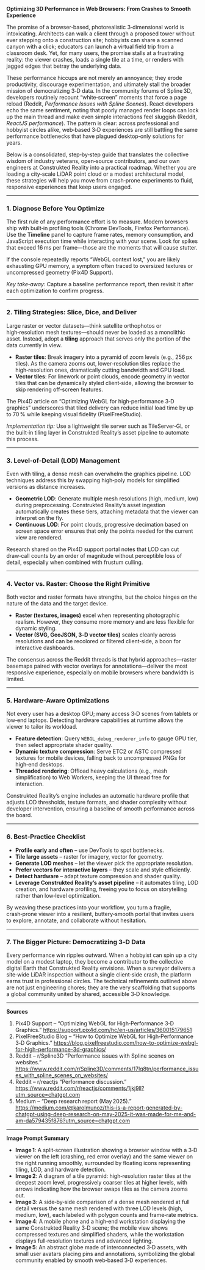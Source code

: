 **Optimizing 3D Performance in Web Browsers: From Crashes to Smooth Experience**  

The promise of a browser‑based, photorealistic 3‑dimensional world is intoxicating. Architects can walk a client through a proposed tower without ever stepping onto a construction site; hobbyists can share a scanned canyon with a click; educators can launch a virtual field trip from a classroom desk. Yet, for many users, the promise stalls at a frustrating reality: the viewer crashes, loads a single tile at a time, or renders with jagged edges that betray the underlying data.  

These performance hiccups are not merely an annoyance; they erode productivity, discourage experimentation, and ultimately stall the broader mission of democratizing 3‑D data. In the community forums of Spline 3D, developers routinely recount “white‑screen” moments that force a page reload (Reddit, *Performance Issues with Spline Scenes*). React developers echo the same sentiment, noting that poorly managed render loops can lock up the main thread and make even simple interactions feel sluggish (Reddit, *ReactJS performance*). The pattern is clear: across professional and hobbyist circles alike, web‑based 3‑D experiences are still battling the same performance bottlenecks that have plagued desktop‑only solutions for years.

Below is a consolidated, step‑by‑step guide that translates the collective wisdom of industry veterans, open‑source contributors, and our own engineers at Construkted Reality into a practical roadmap. Whether you are loading a city‑scale LiDAR point cloud or a modest architectural model, these strategies will help you move from crash‑prone experiments to fluid, responsive experiences that keep users engaged.

---

### 1. Diagnose Before You Optimize  

The first rule of any performance effort is to measure. Modern browsers ship with built‑in profiling tools (Chrome DevTools, Firefox Performance). Use the **Timeline** panel to capture frame rates, memory consumption, and JavaScript execution time while interacting with your scene. Look for spikes that exceed 16 ms per frame—those are the moments that will cause stutter.  

If the console repeatedly reports “WebGL context lost,” you are likely exhausting GPU memory, a symptom often traced to oversized textures or uncompressed geometry (Pix4D Support).  

*Key take‑away:* Capture a baseline performance report, then revisit it after each optimization to confirm progress.

---

### 2. Tiling Strategies: Slice, Dice, and Deliver  

Large raster or vector datasets—think satellite orthophotos or high‑resolution mesh textures—should never be loaded as a monolithic asset. Instead, adopt a **tiling** approach that serves only the portion of the data currently in view.  

- **Raster tiles**: Break imagery into a pyramid of zoom levels (e.g., 256 px tiles). As the camera zooms out, lower‑resolution tiles replace the high‑resolution ones, dramatically cutting bandwidth and GPU load.  
- **Vector tiles**: For linework or point clouds, encode geometry in vector tiles that can be dynamically styled client‑side, allowing the browser to skip rendering off‑screen features.  

The Pix4D article on “Optimizing WebGL for high‑performance 3‑D graphics” underscores that tiled delivery can reduce initial load time by up to 70 % while keeping visual fidelity (PixelFreeStudio).  

*Implementation tip:* Use a lightweight tile server such as TileServer‑GL or the built‑in tiling layer in Construkted Reality’s asset pipeline to automate this process.

---

### 3. Level‑of‑Detail (LOD) Management  

Even with tiling, a dense mesh can overwhelm the graphics pipeline. LOD techniques address this by swapping high‑poly models for simplified versions as distance increases.  

- **Geometric LOD**: Generate multiple mesh resolutions (high, medium, low) during preprocessing. Construkted Reality’s asset ingestion automatically creates these tiers, attaching metadata that the viewer can interpret on the fly.  
- **Continuous LOD**: For point clouds, progressive decimation based on screen space error ensures that only the points needed for the current view are rendered.  

Research shared on the Pix4D support portal notes that LOD can cut draw‑call counts by an order of magnitude without perceptible loss of detail, especially when combined with frustum culling.

---

### 4. Vector vs. Raster: Choose the Right Primitive  

Both vector and raster formats have strengths, but the choice hinges on the nature of the data and the target device.  

- **Raster (textures, images)** excel when representing photographic realism. However, they consume more memory and are less flexible for dynamic styling.  
- **Vector (SVG, GeoJSON, 3‑D vector tiles)** scales cleanly across resolutions and can be recolored or filtered client‑side, a boon for interactive dashboards.  

The consensus across the Reddit threads is that hybrid approaches—raster basemaps paired with vector overlays for annotations—deliver the most responsive experience, especially on mobile browsers where bandwidth is limited.

---

### 5. Hardware‑Aware Optimizations  

Not every user has a desktop GPU; many access 3‑D scenes from tablets or low‑end laptops. Detecting hardware capabilities at runtime allows the viewer to tailor its workload.  

- **Feature detection**: Query `WEBGL_debug_renderer_info` to gauge GPU tier, then select appropriate shader quality.  
- **Dynamic texture compression**: Serve ETC2 or ASTC compressed textures for mobile devices, falling back to uncompressed PNGs for high‑end desktops.  
- **Threaded rendering**: Offload heavy calculations (e.g., mesh simplification) to Web Workers, keeping the UI thread free for interaction.  

Construkted Reality’s engine includes an automatic hardware profile that adjusts LOD thresholds, texture formats, and shader complexity without developer intervention, ensuring a baseline of smooth performance across the board.

---

### 6. Best‑Practice Checklist  

- **Profile early and often** – use DevTools to spot bottlenecks.  
- **Tile large assets** – raster for imagery, vector for geometry.  
- **Generate LOD meshes** – let the viewer pick the appropriate resolution.  
- **Prefer vectors for interactive layers** – they scale and style efficiently.  
- **Detect hardware** – adapt texture compression and shader quality.  
- **Leverage Construkted Reality’s asset pipeline** – it automates tiling, LOD creation, and hardware profiling, freeing you to focus on storytelling rather than low‑level optimization.  

By weaving these practices into your workflow, you turn a fragile, crash‑prone viewer into a resilient, buttery‑smooth portal that invites users to explore, annotate, and collaborate without hesitation.

---

### 7. The Bigger Picture: Democratizing 3‑D Data  

Every performance win ripples outward. When a hobbyist can spin up a city model on a modest laptop, they become a contributor to the collective digital Earth that Construkted Reality envisions. When a surveyor delivers a site‑wide LiDAR inspection without a single client‑side crash, the platform earns trust in professional circles. The technical refinements outlined above are not just engineering chores; they are the very scaffolding that supports a global community united by shared, accessible 3‑D knowledge.

---

**Sources**  

1. Pix4D Support – “Optimizing WebGL for High‑Performance 3‑D Graphics.” https://support.pix4d.com/hc/en-us/articles/360015179651  
2. PixelFreeStudio Blog – “How to Optimize WebGL for High‑Performance 3‑D Graphics.” https://blog.pixelfreestudio.com/how-to-optimize-webgl-for-high-performance-3d-graphics/  
3. Reddit – r/Spline3D “Performance issues with Spline scenes on websites.” https://www.reddit.com/r/Spline3D/comments/17lq8tn/performance_issues_with_spline_scenes_on_websites/  
4. Reddit – r/reactjs “Performance discussion.” https://www.reddit.com/r/reactjs/comments/1jkj9ll?utm_source=chatgpt.com  
5. Medium – “Deep research report (May 2025).” https://medium.com/@karolmunoz/this-is-a-report-generated-by-chatgpt-using-deep-research-on-may-2025-it-was-made-for-me-and-am-da579435f876?utm_source=chatgpt.com  

---

**Image Prompt Summary**  

- **Image 1**: A split‑screen illustration showing a browser window with a 3‑D viewer on the left (crashing, red error overlay) and the same viewer on the right running smoothly, surrounded by floating icons representing tiling, LOD, and hardware detection.  
- **Image 2**: A diagram of a tile pyramid: high‑resolution raster tiles at the deepest zoom level, progressively coarser tiles at higher levels, with arrows indicating how the browser swaps tiles as the camera zooms out.  
- **Image 3**: A side‑by‑side comparison of a dense mesh rendered at full detail versus the same mesh rendered with three LOD levels (high, medium, low), each labeled with polygon counts and frame‑rate metrics.  
- **Image 4**: A mobile phone and a high‑end workstation displaying the same Construkted Reality 3‑D scene; the mobile view shows compressed textures and simplified shaders, while the workstation displays full‑resolution textures and advanced lighting.  
- **Image 5**: An abstract globe made of interconnected 3‑D assets, with small user avatars placing pins and annotations, symbolizing the global community enabled by smooth web‑based 3‑D experiences.  
